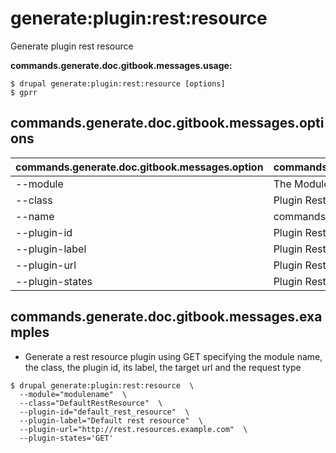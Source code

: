 # generate:plugin:rest:resource
Generate plugin rest resource

**commands.generate.doc.gitbook.messages.usage:**
```
$ drupal generate:plugin:rest:resource [options]
$ gprr  
```

## commands.generate.doc.gitbook.messages.options
commands.generate.doc.gitbook.messages.option | commands.generate.doc.gitbook.messages.details
-------|-------------
--module | The Module name.
--class | Plugin Rest Resource class
--name | commands.generate.service.options.name
--plugin-id | Plugin Rest Resource id
--plugin-label | Plugin Rest Resource Label
--plugin-url | Plugin Rest Resource URL
--plugin-states | Plugin Rest Resource States

## commands.generate.doc.gitbook.messages.examples
* Generate a rest resource plugin using GET specifying the module name, the class, the plugin id, its label, the target url and the request type
```
$ drupal generate:plugin:rest:resource  \
  --module="modulename"  \
  --class="DefaultRestResource"  \
  --plugin-id="default_rest_resource"  \
  --plugin-label="Default rest resource"  \
  --plugin-url="http://rest.resources.example.com"  \
  --plugin-states='GET'

```
